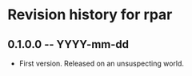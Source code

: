 # Revision history for rpar

## 0.1.0.0 -- YYYY-mm-dd

* First version. Released on an unsuspecting world.

